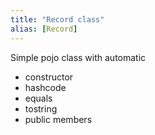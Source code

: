 ```yaml
---
title: "Record class"
alias: [Record]
---
```


Simple pojo class with automatic
- constructor
- hashcode
- equals
- tostring
- public members